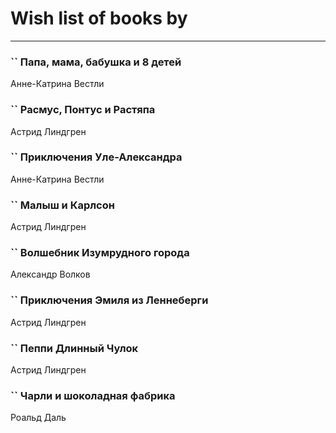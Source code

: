 # Wish list of books by [](https://www.facebook.com/profile.php?id=2429115410558517)
---

### `` Папа, мама, бабушка и 8 детей
Анне-Катрина Вестли

### `` Расмус, Понтус и Растяпа
Астрид Линдгрен

### `` Приключения Уле-Александра
Анне-Катрина Вестли

### `` Малыш и Карлсон
Астрид Линдгрен

### `` Волшебник Изумрудного города
Александр Волков

### `` Приключения Эмиля из Леннеберги
Астрид Линдгрен

### `` Пеппи Длинный Чулок
Астрид Линдгрен

### `` Чарли и шоколадная фабрика
Роальд Даль

